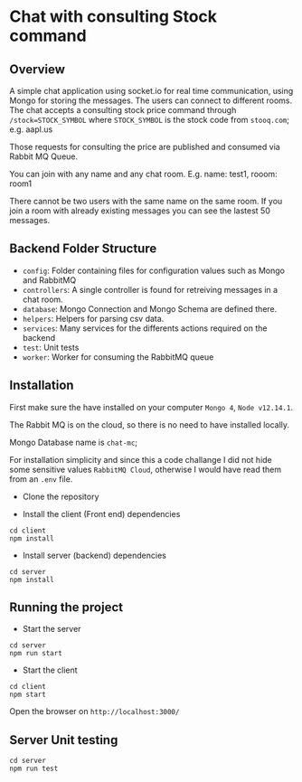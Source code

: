 # Chat with consulting Stock command

## Overview
A simple chat application using socket.io for real time communication, using Mongo for storing the messages.
The users can connect to different rooms.
The chat accepts a consulting stock price command through `/stock=STOCK_SYMBOL` where `STOCK_SYMBOL` is the stock code from `stooq.com`; e.g. aapl.us

Those requests for consulting the price are published and consumed via Rabbit MQ Queue.

You can join with any name and any chat room.
E.g. name: test1, rooom: room1

There cannot be two users with the same name on the same room.
If you join a room with already existing messages you can see the lastest 50 messages.

## Backend Folder Structure
* `config`: Folder containing files for configuration values such as Mongo and RabbitMQ
* `controllers`: A single controller is found for retreiving messages in a chat room.
* `database`: Mongo Connection and Mongo Schema are defined there.
* `helpers`: Helpers for parsing csv data.
* `services`: Many services for the differents actions required on the backend
* `test`: Unit tests
* `worker`: Worker for consuming the RabbitMQ queue

## Installation
First make sure the have installed on your computer `Mongo 4`, `Node v12.14.1`.

The Rabbit MQ is on the cloud, so there is no need to have installed locally.

Mongo Database name is `chat-mc`;

For installation simplicity and since this a code challange I did not hide some sensitive values `RabbitMQ Cloud`, otherwise I would have read them from an `.env` file.

* Clone the repository

* Install the client (Front end) dependencies 
```
cd client
npm install
```

* Install server (backend) dependencies
```
cd server
npm install
```

## Running the project

* Start the server
```
cd server
npm run start
```

* Start the client
```
cd client
npm start
```

Open the browser on `http://localhost:3000/`

## Server Unit testing

```
cd server
npm run test
```